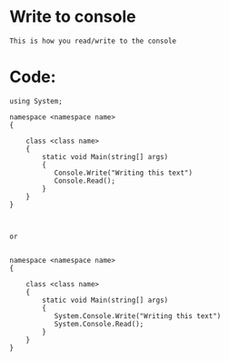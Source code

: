 # Write to console

    This is how you read/write to the console
    
# Code:

    using System;
    
    namespace <namespace name>
    {

        class <class name>
        {
            static void Main(string[] args)
            {
               Console.Write("Writing this text")
               Console.Read();
            }
        }
    }
    
    
    
    or
    
    
    namespace <namespace name>
    {

        class <class name>
        {
            static void Main(string[] args)
            {
               System.Console.Write("Writing this text")
               System.Console.Read();
            }
        }
    }
        
    
